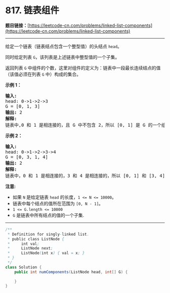 # 817. 链表组件

**题目链接：**[https://leetcode-cn.com/problems/linked-list-components](https://leetcode-cn.com/problems/linked-list-components)

---

<div class="content__1Y2H">
 <div class="notranslate">
  <p>给定一个链表（链表结点包含一个整型值）的头结点&nbsp;<code>head</code>。</p> 
  <p>同时给定列表&nbsp;<code>G</code>，该列表是上述链表中整型值的一个子集。</p> 
  <p>返回列表&nbsp;<code>G</code>&nbsp;中组件的个数，这里对组件的定义为：链表中一段最长连续结点的值（该值必须在列表&nbsp;<code>G</code>&nbsp;中）构成的集合。</p> 
  <p><strong>示例&nbsp;1：</strong></p> 
  <pre class="language-text"><strong>输入:</strong> 
head: 0-&gt;1-&gt;2-&gt;3
G = [0, 1, 3]
<strong>输出:</strong> 2
<strong>解释:</strong> 
链表中,0 和 1 是相连接的，且 G 中不包含 2，所以 [0, 1] 是 G 的一个组件，同理 [3] 也是一个组件，故返回 2。</pre> 
  <p><strong>示例 2：</strong></p> 
  <pre class="language-text"><strong>输入:</strong> 
head: 0-&gt;1-&gt;2-&gt;3-&gt;4
G = [0, 3, 1, 4]
<strong>输出:</strong> 2
<strong>解释:</strong> 
链表中，0 和 1 是相连接的，3 和 4 是相连接的，所以 [0, 1] 和 [3, 4] 是两个组件，故返回 2。</pre> 
  <p><strong>注意:</strong></p> 
  <ul> 
   <li>如果&nbsp;<code>N</code>&nbsp;是给定链表&nbsp;<code>head</code>&nbsp;的长度，<code>1 &lt;= N &lt;= 10000</code>。</li> 
   <li>链表中每个结点的值所在范围为&nbsp;<code>[0, N - 1]</code>。</li> 
   <li><code>1 &lt;= G.length &lt;= 10000</code></li> 
   <li><code>G</code> 是链表中所有结点的值的一个子集.</li> 
  </ul> 
 </div>
</div>

---

```java
/**
 * Definition for singly-linked list.
 * public class ListNode {
 *     int val;
 *     ListNode next;
 *     ListNode(int x) { val = x; }
 * }
 */
class Solution {
    public int numComponents(ListNode head, int[] G) {
        
    }
}
```